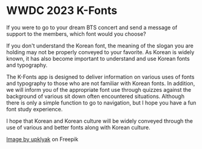 
# WWDC 2023 K-Fonts
If you were to go to your dream BTS concert and send a message of support to the members, which font would you choose?

If you don't understand the Korean font, the meaning of the slogan you are holding may not be properly conveyed to your favorite. As Korean is widely known, it has also become important to understand and use Korean fonts and typography. 

The K-Fonts app is designed to deliver information on various uses of fonts and typography to those who are not familiar with Korean fonts. In addition, we will inform you of the appropriate font use through quizzes against the background of various sit down often encountered situations. Although there is only a simple function to go to navigation, but I hope you have a fun font study experience.

I hope that Korean and Korean culture will be widely conveyed through the use of various and better fonts along with Korean culture.


<a href="[https://www.freepik.com/free-vector/people-pointing-with-finger-hand_32883338.htm#page=2&query=humancharacter&position=26&from_view=search&track=ais](https://www.freepik.com/free-vector/people-pointing-with-finger-hand_32883338.htm#page=2&query=human%20character&position=26&from_view=search&track=ais)">Image by upklyak</a> on Freepik
